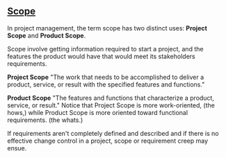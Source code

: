 [Scope](https://en.wikipedia.org/wiki/Scope_(project_management))
----------------------------------------
In project management, the term scope has two distinct uses: **Project Scope** and **Product Scope**.

Scope involve getting information required to start a project, and the features the product would have that would meet its stakeholders requirements.

**Project Scope**
"The work that needs to be accomplished to deliver a product, service, or result with the specified features and functions."

**Product Scope**
"The features and functions that characterize a product, service, or result."
Notice that Project Scope is more work-oriented, (the hows,) while Product Scope is more oriented toward functional requirements. (the whats.)

If requirements aren't completely defined and described and if there is no effective change control in a project, scope or requirement creep may ensue.
